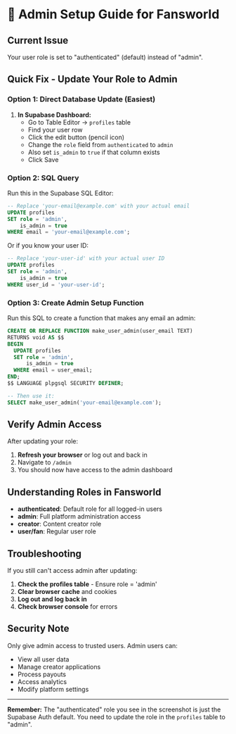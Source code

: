# 🔐 Admin Setup Guide for Fansworld

## Current Issue
Your user role is set to "authenticated" (default) instead of "admin".

## Quick Fix - Update Your Role to Admin

### Option 1: Direct Database Update (Easiest)

1. **In Supabase Dashboard:**
   - Go to Table Editor → `profiles` table
   - Find your user row
   - Click the edit button (pencil icon)
   - Change the `role` field from `authenticated` to `admin`
   - Also set `is_admin` to `true` if that column exists
   - Click Save

### Option 2: SQL Query

Run this in the Supabase SQL Editor:

```sql
-- Replace 'your-email@example.com' with your actual email
UPDATE profiles 
SET role = 'admin', 
    is_admin = true
WHERE email = 'your-email@example.com';
```

Or if you know your user ID:

```sql
-- Replace 'your-user-id' with your actual user ID
UPDATE profiles 
SET role = 'admin', 
    is_admin = true
WHERE user_id = 'your-user-id';
```

### Option 3: Create Admin Setup Function

Run this SQL to create a function that makes any email an admin:

```sql
CREATE OR REPLACE FUNCTION make_user_admin(user_email TEXT)
RETURNS void AS $$
BEGIN
  UPDATE profiles 
  SET role = 'admin', 
      is_admin = true
  WHERE email = user_email;
END;
$$ LANGUAGE plpgsql SECURITY DEFINER;

-- Then use it:
SELECT make_user_admin('your-email@example.com');
```

## Verify Admin Access

After updating your role:

1. **Refresh your browser** or log out and back in
2. Navigate to `/admin`
3. You should now have access to the admin dashboard

## Understanding Roles in Fansworld

- **authenticated**: Default role for all logged-in users
- **admin**: Full platform administration access
- **creator**: Content creator role
- **user/fan**: Regular user role

## Troubleshooting

If you still can't access admin after updating:

1. **Check the profiles table** - Ensure role = 'admin'
2. **Clear browser cache** and cookies
3. **Log out and log back in**
4. **Check browser console** for errors

## Security Note

Only give admin access to trusted users. Admin users can:
- View all user data
- Manage creator applications
- Process payouts
- Access analytics
- Modify platform settings

---

**Remember:** The "authenticated" role you see in the screenshot is just the Supabase Auth default. You need to update the role in the `profiles` table to "admin".